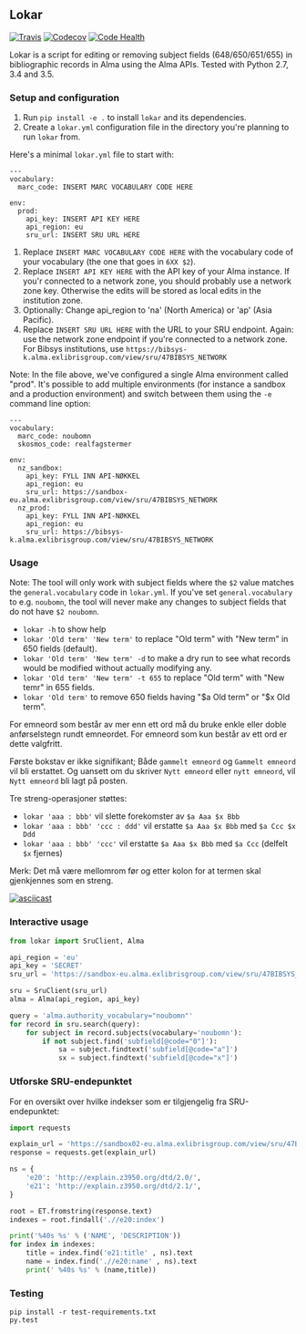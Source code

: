 ## Lokar

[![Travis](https://img.shields.io/travis/scriptotek/lokar.svg?maxAge=2592000)](https://travis-ci.org/scriptotek/lokar)
[![Codecov](https://img.shields.io/codecov/c/github/scriptotek/lokar.svg?maxAge=2592000)](https://codecov.io/gh/scriptotek/lokar)
[![Code Health](https://landscape.io/github/scriptotek/lokar/master/landscape.svg?style=flat)](https://landscape.io/github/scriptotek/lokar/master)

Lokar is a script for editing or removing subject fields (648/650/651/655) in bibliographic
records in Alma using the Alma APIs. Tested with Python 2.7, 3.4 and 3.5.

### Setup and configuration

1. Run `pip install -e .` to install `lokar` and its dependencies.
2. Create a `lokar.yml` configuration file in the directory you're planning to run `lokar` from.

Here's a minimal `lokar.yml` file to start with:

```
---
vocabulary:
  marc_code: INSERT MARC VOCABULARY CODE HERE

env:
  prod:
    api_key: INSERT API KEY HERE
    api_region: eu
    sru_url: INSERT SRU URL HERE
```

1. Replace `INSERT MARC VOCABULARY CODE HERE` with the vocabulary code of
   your vocabulary (the one that goes in `6XX $2`).
2. Replace `INSERT API KEY HERE` with the API key of your Alma instance. If
   you'r connected to a network zone, you should probably use a network zone key.
   Otherwise the edits will be stored as local edits in the institution zone.
3. Optionally: Change api_region to 'na' (North America) or 'ap' (Asia Pacific).
4. Replace `INSERT SRU URL HERE` with the URL to your SRU endpoint. Again: use
   the network zone endpoint if you're connected to a network zone. For Bibsys
   institutions, use `https://bibsys-k.alma.exlibrisgroup.com/view/sru/47BIBSYS_NETWORK`

Note: In the file above, we've configured a single Alma environment called "prod".
It's possible to add multiple environments (for instance a sandbox and a
production environment) and switch between them using the `-e` command line option:

```
---
vocabulary:
  marc_code: noubomn
  skosmos_code: realfagstermer

env:
  nz_sandbox:
    api_key: FYLL INN API-NØKKEL
    api_region: eu
    sru_url: https://sandbox-eu.alma.exlibrisgroup.com/view/sru/47BIBSYS_NETWORK
  nz_prod:
    api_key: FYLL INN API-NØKKEL
    api_region: eu
    sru_url: https://bibsys-k.alma.exlibrisgroup.com/view/sru/47BIBSYS_NETWORK
```

### Usage

Note: The tool will only work with subject fields where the `$2` value matches the `general.vocabulary` code in
`lokar.yml`. If you've set `general.vocabulary` to e.g. `noubomn`, the tool will never make any changes to
subject fields that do not have `$2 noubomn`.

* `lokar -h` to show help
* `lokar 'Old term' 'New term'` to replace "Old term" with "New term" in 650 fields (default).
* `lokar 'Old term' 'New term' -d` to make a dry run to see what records would be modified without actually modifying any.
* `lokar 'Old term' 'New term' -t 655` to replace "Old term" with "New temr" in 655 fields.
* `lokar 'Old term'` to remove 650 fields having "$a Old term" or "$x Old term".

For emneord som består av mer enn ett ord må du bruke enkle eller doble anførselstegn rundt emneordet.
For emneord som kun består av ett ord er dette valgfritt.

Første bokstav er ikke signifikant; Både `gammelt emneord` og
`Gammelt emneord` vil bli erstattet. Og uansett om du skriver
`Nytt emneord` eller `nytt emneord`, vil `Nytt emneord` bli lagt på posten.

Tre streng-operasjoner støttes:
* `lokar 'aaa : bbb'` vil slette forekomster av `$a Aaa $x Bbb`
* `lokar 'aaa : bbb' 'ccc : ddd'` vil erstatte `$a Aaa $x Bbb` med `$a Ccc $x Ddd`
* `lokar 'aaa : bbb' 'ccc'` vil erstatte `$a Aaa $x Bbb` med `$a Ccc` (delfelt `$x` fjernes)

Merk: Det må være mellomrom før og etter kolon for at termen skal gjenkjennes som en streng.

[![asciicast](https://asciinema.org/a/4hpi7n6s6ll3b5djykuqs2y8f.png)](https://asciinema.org/a/4hpi7n6s6ll3b5djykuqs2y8f)


### Interactive usage

```python
from lokar import SruClient, Alma

api_region = 'eu'
api_key = 'SECRET'
sru_url = 'https://sandbox-eu.alma.exlibrisgroup.com/view/sru/47BIBSYS_NETWORK'

sru = SruClient(sru_url)
alma = Alma(api_region, api_key)

query = 'alma.authority_vocabulary="noubomn"'
for record in sru.search(query):
    for subject in record.subjects(vocabulary='noubomn'):
        if not subject.find('subfield[@code="0"]'):
            sa = subject.findtext('subfield[@code="a"]')
            sx = subject.findtext('subfield[@code="x"]')
```

### Utforske SRU-endepunktet

For en oversikt over hvilke indekser som er tilgjengelig fra SRU-endepunktet:

```python
import requests

explain_url = 'https://sandbox02-eu.alma.exlibrisgroup.com/view/sru/47BIBSYS_UBO?version=1.2&operation=explain'
response = requests.get(explain_url)

ns = {
    'e20': 'http://explain.z3950.org/dtd/2.0/',
    'e21': 'http://explain.z3950.org/dtd/2.1/',
}

root = ET.fromstring(response.text)
indexes = root.findall('.//e20:index')

print('%40s %s' % ('NAME', 'DESCRIPTION'))
for index in indexes:
    title = index.find('e21:title' , ns).text
    name = index.find('.//e20:name' , ns).text
    print(' %40s %s' % (name,title))
```

### Testing

    pip install -r test-requirements.txt
    py.test
